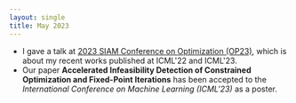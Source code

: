 ```yaml
---
layout: single
title: May 2023
---
```



- I gave a talk at [2023 SIAM Conference on Optimization (OP23)](https://www.siam.org/conferences/cm/program/op23),
  which is about my recent works published at ICML'22 and ICML'23.
- Our paper **Accelerated Infeasibility Detection of Constrained Optimization and Fixed-Point Iterations**
has been accepted to the _International Conference on Machine Learning (ICML'23)_ as a poster.


